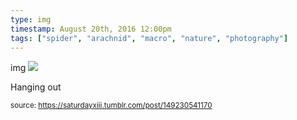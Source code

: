 ```yaml
---
type: img
timestamp: August 20th, 2016 12:00pm
tags: ["spider", "arachnid", "macro", "nature", "photography"]
---
```

img
<img src="https://saturdayxiii.github.io/media/149230541170.jpg"/>

Hanging out
 
      
      
      
      
      
  
<small>source: https://saturdayxiii.tumblr.com/post/149230541170</small>